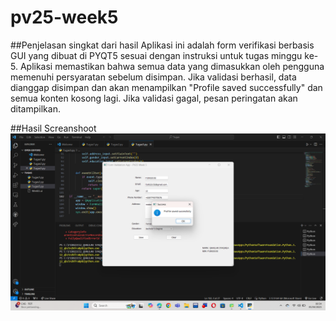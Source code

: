 # pv25-week5

##Penjelasan singkat dari hasil
Aplikasi ini adalah form verifikasi berbasis GUI yang dibuat di PYQT5 sesuai dengan instruksi untuk tugas minggu ke-5. Aplikasi memastikan bahwa semua data yang dimasukkan oleh pengguna memenuhi persyaratan sebelum disimpan. Jika validasi berhasil, data dianggap disimpan dan akan menampilkan "Profile saved successfully" dan semua konten kosong lagi. Jika validasi gagal, pesan peringatan akan ditampilkan.

##Hasil Screanshoot
![Alt text](<Screenshot 2025-04-05 005407.png>)
